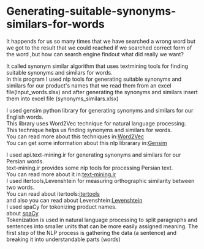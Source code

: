 # Generating-suitable-synonyms-similars-for-words

It happends for us so many times that we have searched a wrong word but we got to the result
that we could reached if we searched correct form of the word
,but how can search engine findout what did really we want?

It called synonym similar algorithm that uses textmining tools for finding suitable synonyms
and similars for words.  
In this program I used nlp tools for generating suitable synonyms and similars for our product's names that we read them
from an excel file(Input_words.xlsx) and after generating the synonyms and similars insert them into excel file
(synonyms_similars.xlsx)  

I used gensim  python library for generating synonyms and similars for our English words.  
This library uses Word2Vec technique for natural language processing.  
This technique helps us finding synonyms and similars for words.   
You can read more about this techniques in:[Word2Vec](https://en.wikipedia.org/wiki/Word2vec)     
You can get some information about this nlp librarary in:[Gensim](https://en.wikipedia.org/wiki/Gensim)    

I used api.text-mining.ir for generating synonyms and similars for our Persian words.  
text-mining.ir provides some nlp tools for processing Persian text.  
You can read more about it in:[text-mining.ir](https://text-mining.ir/)  
I used itertools,Levenshtein for measuring orthographic similarity between two words.  
You can read about itertools:[itertools](https://docs.python.org/3/library/itertools.html)  
and also you can read about Levenshtein:[Levenshtein](https://pypi.org/project/python-Levenshtein/)  
I used spaCy for tokenizing product names.   
about [spaCy](en.wikipedia.org/wiki/SpaCy)  
Tokenization is used in natural language processing to split paragraphs
and sentences into smaller units that can be more easily assigned meaning.
The first step of the NLP process is gathering the data (a sentence) and
breaking it into understandable parts (words)
